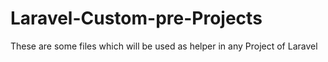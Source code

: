 # Laravel-Custom-pre-Projects
These are some files which will be used as helper in any Project of Laravel
